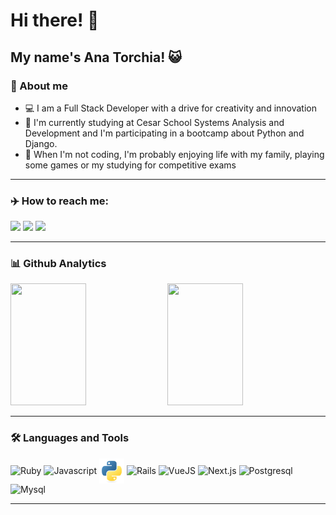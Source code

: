 # Hi there! 👋
## My name's Ana Torchia! 😺

### 🔭 About me
- 💻 I am a Full Stack Developer with a drive for creativity and innovation 
- 🤖 I'm currently studying at Cesar School Systems Analysis and Development and I'm participating in a bootcamp about Python and Django.
- 👾 When I'm not coding, I'm probably enjoying life with my family, playing some games or my studying for competitive exams
<hr>
<div> 
  <h3>✈️ How to reach me: </h3>
  <a href="https://instagram.com/ana_souza1503/" target="_blank"><img src="https://img.shields.io/badge/-Instagram-%23E4405F?style=for-the-badge&logo=instagram&logoColor=purple" target="_blank"></a>
  <a href = "mailto:caroltorchia18@gmail.com"><img src="https://img.shields.io/badge/-Gmail-%23333?style=for-the-badge&logo=gmail&logoColor=red" target="_blank"></a>
  <a href="https://www.linkedin.com/in/ana-carolina-torchia/" target="_blank"><img src="https://img.shields.io/badge/-LinkedIn-%230077B5?style=for-the-badge&logo=linkedin&logoColor=white" target="_blank"></a> 
</div>
<hr>
<div align="left">
 <h3>📊 Github Analytics</h3>
  <img width="49%" height="195px" src= "https://github-readme-stats.vercel.app/api?username=caroltorchia&show_icons=true&theme=dracula" /> 
  <img width="49%" height="195px" src= "https://github-readme-stats.vercel.app/api/top-langs/?username=caroltorchia&layout=compact&theme=dracula"/>
</div>
<hr>

<div align="left" style="display:inline_block">
  <h3>🛠️ Languages and Tools</h3>
  <img align="center" alt="Ruby" height="40" width="40" src="https://www.svgrepo.com/show/374055/ruby.svg">
  <img align="center" alt="Javascript" height="40" width="40" src="https://www.svgrepo.com/show/303206/javascript-logo.svg">
  <img align="center" alt="Python" height="40" width="40" src="https://raw.githubusercontent.com/devicons/devicon/master/icons/python/python-original.svg">
  <img align="center" alt="Rails" height="40" width="40" src="https://www.svgrepo.com/show/354252/rails.svg">
  <img align="center" alt="VueJS"src="https://www.svgrepo.com/show/493625/vue-vuejs-javascript-js-framework.svg" width="40" height="40">
  <img align="center" alt="Next.js"src="https://www.svgrepo.com/show/354112/nextjs.svg" width="40" height="40">
  <img align="center" alt="Postgresql"src="https://www.svgrepo.com/show/354200/postgresql.svg" width="40" height="40">
  <img align="center" alt="Mysql"src="https://www.svgrepo.com/show/342053/mysql.svg" width="40" height="40">
 

</div>
<hr>
